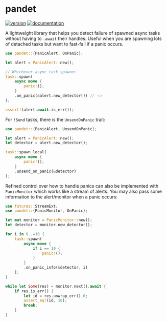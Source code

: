 # pandet
[![version](https://img.shields.io/crates/v/pandet)](https://crates.io/crates/pandet) [![documentation](https://docs.rs/pandet/badge.svg)](https://docs.rs/pandet)  

A lightweight library that helps you detect failure of spawned async tasks without having to `.await` their handles.
Useful when you are spawning lots of detached tasks but want to fast-fail if a panic occurs.

```rust
use pandet::{PanicAlert, OnPanic};

let alert = PanicAlert::new();

// Whichever async task spawner
task::spawn(
    async move {
        panic!();
    }
    .on_panic(&alert.new_detector()) // 👈
);

assert!(alert.await.is_err());
```

For `!Send` tasks, there is the `UnsendOnPanic` trait:
```rust
use pandet::{PanicAlert, UnsendOnPanic};

let alert = PanicAlert::new();
let detector = alert.new_detector();

task::spawn_local(
    async move {
        panic!();
    }
    .unsend_on_panic(&detector)
);
```

Refined control over how to handle panics can also be implemented with `PanicMonitor`
which works like a stream of alerts. You may also pass some information to the alert/monitor
when a panic occurs:
```rust
use futures::StreamExt;
use pandet::{PanicMonitor, OnPanic};

let mut monitor = PanicMonitor::new();
let detector = monitor.new_detector();

for i in 0..=10 {
    task::spawn(
        async move {
            if i == 10 {
                panic!();
            }
        }
        .on_panic_info(&detector, i)
    );
}

while let Some(res) = monitor.next().await {
    if res.is_err() {
        let id = res.unwrap_err().0;
        assert_eq!(id, 10);
        break;
    }
}
```
